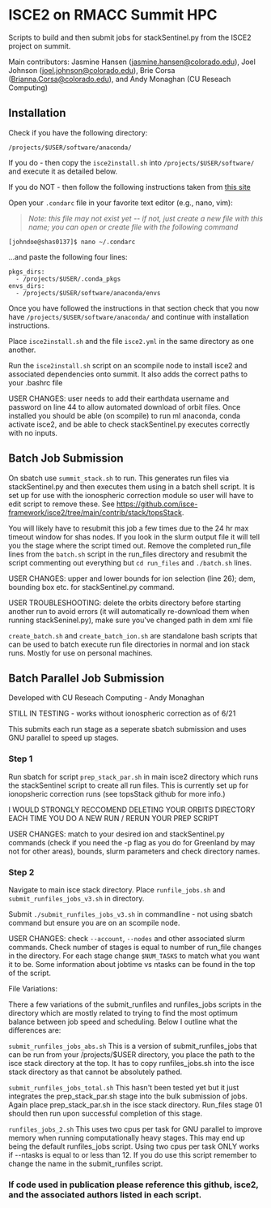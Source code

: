 # ISCE2 on RMACC Summit HPC
Scripts to build and then submit jobs for stackSentinel.py from the ISCE2 project on summit.

Main contributors: Jasmine Hansen (jasmine.hansen@colorado.edu), Joel Johnson (joel.johnson@colorado.edu), Brie Corsa (Brianna.Corsa@colorado.edu), and Andy Monaghan (CU Reseach Computing)
## Installation
Check if you have the following directory:

`/projects/$USER/software/anaconda/`

If you do - then copy the `isce2install.sh` into `/projects/$USER/software/` and execute it as detailed below.

If you do NOT - then follow the following instructions taken from [this site](https://curc.readthedocs.io/en/latest/software/python.html#configuring-conda-with-condarc)

Open your `.condarc` file in your favorite text editor (e.g., nano, vim):  
> _Note: this file may not exist yet -- if not, just create a new file with this name; you can open or create file with the following command_

```
[johndoe@shas0137]$ nano ~/.condarc
```

...and paste the following four lines:
```
pkgs_dirs:
  - /projects/$USER/.conda_pkgs
envs_dirs:
  - /projects/$USER/software/anaconda/envs
```
Once you have followed the instructions in that section check that you now have `/projects/$USER/software/anaconda/` and continue with installation instructions.

Place `isce2install.sh` and the file `isce2.yml` in the same directory as one another.

Run the `isce2install.sh` script on an scompile node to install isce2 and associated dependencies onto summit. It also adds the correct paths to your .bashrc file

USER CHANGES: user needs to add their earthdata username and password on line 44 to allow automated download of orbit files.
Once installed you should be able (on scompile) to run ml anaconda, conda activate isce2, and be able to check stackSentinel.py executes correctly with no inputs.

## Batch Job Submission
On sbatch use `summit_stack.sh` to run. This generates run files via stackSentinel.py and then executes them using in a batch shell script. It is set up for use with the ionospheric correction module so user will have to edit script to remove these. See https://github.com/isce-framework/isce2/tree/main/contrib/stack/topsStack.

You will likely have to resubmit this job a few times due to the 24 hr max timeout window for shas nodes. If you look in the slurm output file it will tell you the stage where the script timed out. Remove the completed run_file lines from the `batch.sh` script in the run_files directory and resubmit the script commenting out everything but `cd run_files` and `./batch.sh` lines.

USER CHANGES: upper and lower bounds for ion selection (line 26); dem, bounding box etc. for stackSentinel.py command.

USER TROUBLESHOOTING: delete the orbits directory before starting another run to avoid errors (it will automatically re-download them when running stackSeninel.py), make sure you've changed path in dem xml file

`create_batch.sh` and `create_batch_ion.sh` are standalone bash scripts that can be used to batch execute run file directories in normal and ion stack runs. Mostly for use on personal machines.

## Batch Parallel Job Submission
Developed with CU Reseach Computing - Andy Monaghan 

STILL IN TESTING - works without ionospheric correction as of 6/21

This submits each run stage as a seperate sbatch submission and uses GNU parallel to speed up stages. 

### Step 1
Run sbatch for script `prep_stack_par.sh` in main isce2 directory which runs the stackSentinel script to create all run files. This is currently set up for ionopsheric correction runs (see topsStack github for more info.)

I WOULD STRONGLY RECCOMEND DELETING YOUR ORBITS DIRECTORY EACH TIME YOU DO A NEW RUN / RERUN YOUR PREP SCRIPT

USER CHANGES: match to your desired ion and stackSentinel.py commands (check if you need the -p flag as you do for Greenland by may not for other areas), bounds, slurm parameters and check directory names.

### Step 2
Navigate to main isce stack directory. Place `runfile_jobs.sh` and `submit_runfiles_jobs_v3.sh` in directory.

Submit `./submit_runfiles_jobs_v3.sh` in commandline - not using sbatch command but ensure you are on an scompile node.

USER CHANGES: check `--account`, `--nodes` and other associated slurm commands. Check number of stages is equal to number of run_file changes in the directory. For each stage change `$NUM_TASKS` to match what you want it to be. Some information about jobtime vs ntasks can be found in the top of the script. 

File Variations:

There a few variations of the submit_runfiles and runfiles_jobs scripts in the directory which are mostly related to trying to find the most optimum balance between job speed and scheduling. Below I outline what the differences are:

`submit_runfiles_jobs_abs.sh` This is a version of submit_runfiles_jobs that can be run from your /projects/$USER directory, you place the path to the isce stack directory at the top. It has to copy runfiles_jobs.sh into the isce stack directory as that cannot be absolutely pathed.

`submit_runfiles_jobs_total.sh` This hasn't been tested yet but it just integrates the prep_stack_par.sh stage into the bulk submission of jobs. Again place prep_stack_par.sh in the isce stack directory. Run_files stage 01 should then run upon successful completion of this stage.

`runfiles_jobs_2.sh` This uses two cpus per task for GNU parallel to improve memory when running computationally heavy stages. This may end up being the default runfiles_jobs script. Using two cpus per task ONLY works if --ntasks is equal to or less than 12. If you do use this script remember to change the name in the submit_runfiles script. 

### If code used in publication please reference this github, isce2, and the associated authors listed in each script.
